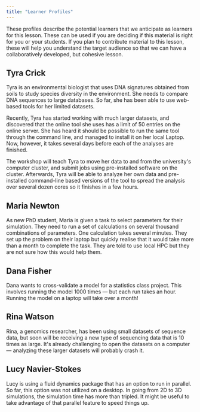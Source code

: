 ```yaml
---
title: "Learner Profiles"
---
```


These profiles describe the potential learners that we anticipate as learners for this lesson. These
can be used if you are deciding if this material is right for you or your students. If you plan to
contribute material to this lesson, these will help you understand the target audience so that we
can have a collaboratively developed, but cohesive lesson.

## Tyra Crick
 
Tyra is an environmental biologist that uses DNA signatures obtained from soils to study species
diversity in the environment. She needs to compare DNA sequences to large databases. So far, she has
been able to use web-based tools for her limited datasets.

Recently, Tyra has started working with much larger datasets, and discovered that the online tool
she uses has a limit of 50 entries on the online server. She has heard it should be possible to run
the same tool through the command line, and managed to install it on her local Laptop. Now, however,
it takes several days before each of the analyses are finished.

The workshop will teach Tyra to move her data to and from the university's computer cluster, and
submit jobs using pre-installed software on the cluster. Afterwards, Tyra will be able to analyze
her own data and pre-installed command-line based versions of the tool to spread the analysis over
several dozen cores so it finishes in a few hours.

## Maria Newton
 
As new PhD student, Maria is given a task to select parameters for their simulation. They need to
run a set of calculations on several thousand combinations of parameters. One calculation takes
several minutes. They set up the problem on their laptop but quickly realise that it would take more
than a month to complete the task. They are told to use local HPC but they are not sure how this
would help them.

## Dana Fisher

Dana wants to cross-validate a model for a statistics class project. This involves running the model
1000 times &mdash; but each run takes an hour. Running the model on a laptop will take over a month!

## Rina Watson

Rina, a genomics researcher, has been using small datasets of sequence data, but soon will be
receiving a new type of sequencing data that is 10 times as large. It's already challenging to open
the datasets on a computer &mdash; analyzing these larger datasets will probably crash it.

## Lucy Navier-Stokes

Lucy is using a fluid dynamics package that has an option to run in parallel. So far, this option
was not utilized on a desktop. In going from 2D to 3D simulations, the simulation time has more than
tripled. It might be useful to take advantage of that parallel feature to speed things up.
